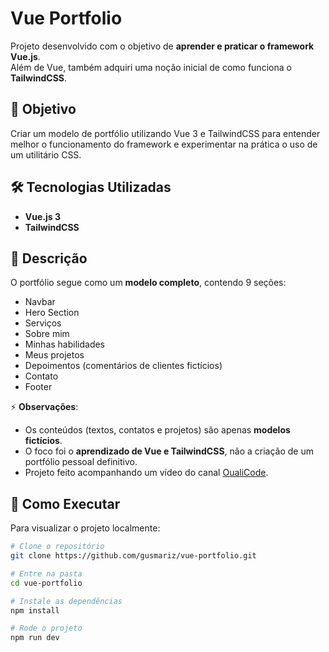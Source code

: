 # Vue Portfolio

Projeto desenvolvido com o objetivo de **aprender e praticar o framework Vue.js**.  
Além de Vue, também adquiri uma noção inicial de como funciona o **TailwindCSS**.

## 🎯 Objetivo
Criar um modelo de portfólio utilizando Vue 3 e TailwindCSS para entender melhor o funcionamento do framework e experimentar na prática o uso de um utilitário CSS.

## 🛠 Tecnologias Utilizadas
- **Vue.js 3**
- **TailwindCSS**

## 📜 Descrição
O portfólio segue como um **modelo completo**, contendo 9 seções:
- Navbar  
- Hero Section  
- Serviços  
- Sobre mim  
- Minhas habilidades  
- Meus projetos  
- Depoimentos (comentários de clientes fictícios)  
- Contato  
- Footer  

⚡ **Observações**:
- Os conteúdos (textos, contatos e projetos) são apenas **modelos fictícios**.  
- O foco foi o **aprendizado de Vue e TailwindCSS**, não a criação de um portfólio pessoal definitivo.  
- Projeto feito acompanhando um vídeo do canal [OualiCode](https://www.youtube.com/@OualiCode).

## 🚀 Como Executar
Para visualizar o projeto localmente:

```bash
# Clone o repositório
git clone https://github.com/gusmariz/vue-portfolio.git

# Entre na pasta
cd vue-portfolio

# Instale as dependências
npm install

# Rode o projeto
npm run dev
